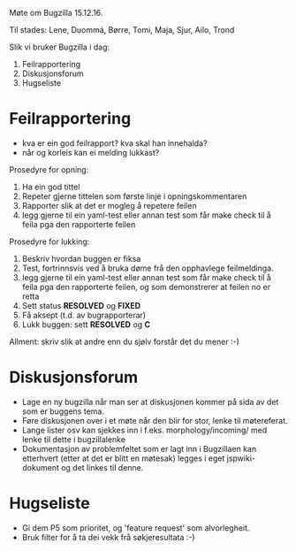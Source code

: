 Møte om Bugzilla 15.12.16.

Til stades: Lene, Duommá, Børre, Tomi, Maja, Sjur, Ailo, Trond

Slik vi bruker Bugzilla i dag:

1. Feilrapportering
1. Diskusjonsforum
1. Hugseliste

#  Feilrapportering

* kva er ein god feilrapport? kva skal han innehalda?
* når og korleis kan ei melding lukkast?

Prosedyre for opning:

1. Ha ein god tittel
1. Repeter gjerne tittelen som første linje i opningskommentaren
1. Rapporter slik at det er mogleg å repetere feilen
1. legg gjerne til ein yaml-test eller annan test som får make check til å feila pga den rapporterte feilen

Prosedyre for lukking:

1. Beskriv hvordan buggen er fiksa
1. Test, fortrinnsvis ved å bruka døme frå den opphavlege feilmeldinga.
1. legg gjerne til ein yaml-test eller annan test som får make check til å feila pga den rapporterte feilen, og som demonstrerer at feilen no er retta
1. Sett status **RESOLVED** og **FIXED** 
1. Få aksept (t.d. av bugrapporterar) 
1. Lukk buggen: sett **RESOLVED** og **C**

Allment: skriv slik at andre enn du sjølv forstår det du mener  :-)

#  Diskusjonsforum

* Lage en ny bugzilla når man ser at diskusjonen kommer på sida av det som er buggens tema.
* Føre diskusjonen over i et møte når den blir for stor, lenke til møtereferat.
* Lange lister osv kan sjekkes inn i f.eks. morphology/incoming/ med lenke til dette i bugzillalenke
* Dokumentasjon av problemfeltet som er lagt inn i Bugzillaen kan etterhvert (etter at det er blitt en møtesak) legges i eget jspwiki-dokument og det linkes til denne. 

#  Hugseliste

* Gi dem P5 som prioritet, og 'feature request' som alvorlegheit.
* Bruk filter for å ta dei vekk frå søkjeresultata :-)
